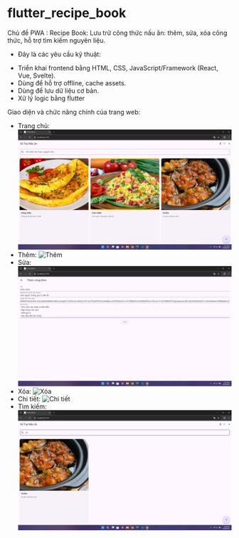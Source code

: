 # flutter_recipe_book

Chủ đề PWA : 
Recipe Book: Lưu trữ công thức nấu ăn: thêm, sửa, xóa công thức, hỗ trợ tìm kiếm nguyên liệu.
- Đây là các yêu cầu kỹ thuật: 
+ Triển khai frontend bằng HTML, CSS, JavaScript/Framework (React, Vue, Svelte).
+ Dùng để hỗ trợ offline, cache assets.
+ Dùng để lưu dữ liệu cơ bản. 
+ Xử lý logic bằng flutter

Giao diện và chức năng chính của trang web:
- Trang chủ:
  ![Giao diện chính](screenshot/dashboard.png)
- Thêm:
  ![Thêm](screenshot/adđ.png)
- Sửa:
  ![Sửa](screenshot/update.png)
- Xóa:
  ![Xóa](screenshot/dalete.png)
- Chi tiết:
  ![Chi tiết](screenshot/home.png)
- Tìm kiếm:
  ![Giao diện chính](screenshot/search.png)
